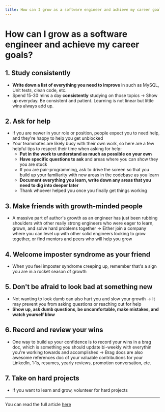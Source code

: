 ```yaml
---
title: How can I grow as a software engineer and achieve my career goals?
---
```


# How can I grow as a software engineer and achieve my career goals?

## 1. Study consistently
- <b>Write down a list of everything you need to improve</b> in such as MySQL, Unit tests, clean code, etc.
- Spend 15-30 mins a day <b>consistently</b> studying on those topics
&rarr; Show up everyday. Be consistent and patient. Learning is not linear but little wins always add up.

## 2. Ask for help
- If you are newer in your role or position, people expect you to need help, and they're happy to help you get unblocked
- Your teammates are likely busy with their own work, so here are a few helpful tips to respect their time when asking for help:
    * <b>Put in the work to understand as much as possible on your own</b>
    * <b>Have specific questions to ask</b> and areas where you can show they you are stuck
    * If you are pair-programming, ask to drive the screen so that you build up your familiarity with new areas in the codebase as you learn
    * <b>Document everything you learn, write down any areas that you need to dig into deeper later</b>
    * Thank whoever helped you once you finally get things working

## 3. Make friends with growth-minded people
- A massive part of author's growth as an engineer has just been rubbing shoulders with other really strong engineers who were eager to learn, grown, and solve hard problems together
&rarr; Either join a company where you can level up with other solid engineers looking to grow together, or find mentors and peers who will help you grow

## 4. Welcome imposter syndrome as your friend
- When you feel imposter syndrome creeping up, remember that's a sign you are in a rocket season of growth

## 5. Don't be afraid to look bad at something new
- Not wanting to look dumb can also hurt you and slow your growth &rarr; It may prevent you from asking questions or reaching out for help
- <b>Show up, ask dumb questions, be uncomfortable, make mistakes, and watch yourself blow </b>

## 6. Record and review your wins
- One way to build up your confidence is to record your wins in a brag doc, which is something you should update bi-weekly with everythin you're working towards and accomplished
&rarr; Brag docs are also awesome references doc of your valuable contributions for your LinkedIn, 1:1s, resumes, yearly reviews, promotion conversation, etc.

## 7. Take on hard projects
- If you want to learn and grow, volunteer for hard projects

---

You can read the full article [here](https://levelupsoftwareengineering.substack.com/p/how-can-i-grow-as-a-software-engineer-in-my-career?utm_source=profile&utm_medium=reader2)